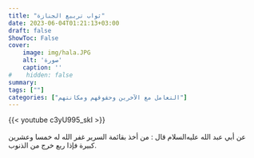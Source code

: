 ```yaml
---
title: "ثواب تربيع الجنازة"
date: 2023-06-04T01:21:13+03:00
draft: false
ShowToc: False
cover:
    image: img/hala.JPG
    alt: 'صورة'
    caption: ''
#    hidden: false
summary: 
tags: [""]
categories: ["التعامل مع الآخرين وحقوقهم ومكانتهم"]
---
```

{{< youtube c3yU995_skI >}}  
 <br>
عن أبي
عبد الله عليه‌السلام قال : من أخذ بقائمة السرير غفر الله له خمسا وعشرين
كبيرة فإذا ربع خرج من الذنوب.


